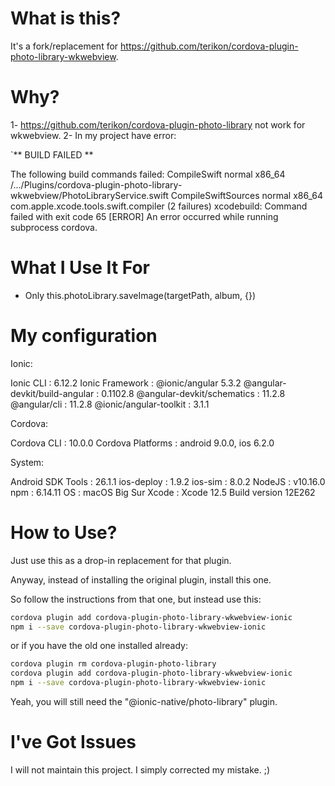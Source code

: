 # What is this?

It's a fork/replacement for https://github.com/terikon/cordova-plugin-photo-library-wkwebview.

# Why?

1- https://github.com/terikon/cordova-plugin-photo-library not work for wkwebview.
2- In my project have error:

`** BUILD FAILED **

The following build commands failed:
CompileSwift normal x86_64 /.../Plugins/cordova-plugin-photo-library-wkwebview/PhotoLibraryService.swift
CompileSwiftSources normal x86_64 com.apple.xcode.tools.swift.compiler
(2 failures)
xcodebuild: Command failed with exit code 65
[ERROR] An error occurred while running subprocess cordova.

# What I Use It For
- Only this.photoLibrary.saveImage(targetPath, album, {})

# My configuration

Ionic:

   Ionic CLI                     : 6.12.2
   Ionic Framework               : @ionic/angular 5.3.2
   @angular-devkit/build-angular : 0.1102.8
   @angular-devkit/schematics    : 11.2.8
   @angular/cli                  : 11.2.8
   @ionic/angular-toolkit        : 3.1.1

Cordova:

   Cordova CLI       : 10.0.0
   Cordova Platforms : android 9.0.0, ios 6.2.0

System:

   Android SDK Tools : 26.1.1
   ios-deploy        : 1.9.2
   ios-sim           : 8.0.2
   NodeJS            : v10.16.0
   npm               : 6.14.11
   OS                : macOS Big Sur
   Xcode             : Xcode 12.5 Build version 12E262
# How to Use?

Just use this as a drop-in replacement for that plugin.

Anyway, instead of installing the original plugin, install this one.

So follow the instructions from that one, but instead use this:

```bash
cordova plugin add cordova-plugin-photo-library-wkwebview-ionic
npm i --save cordova-plugin-photo-library-wkwebview-ionic
```

or if you have the old one installed already:

```bash
cordova plugin rm cordova-plugin-photo-library
cordova plugin add cordova-plugin-photo-library-wkwebview-ionic
npm i --save cordova-plugin-photo-library-wkwebview-ionic
```

Yeah, you will still need the "@ionic-native/photo-library" plugin.

# I've Got Issues

I will not maintain this project. I simply corrected my mistake. ;)